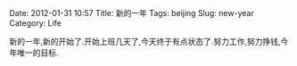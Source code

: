 Date: 2012-01-31 10:57
Title: 新的一年
Tags: beijing
Slug: new-year
Category: Life

新的一年,新的开始了.开始上班几天了,今天终于有点状态了.努力工作,努力挣钱,今年唯一的目标.